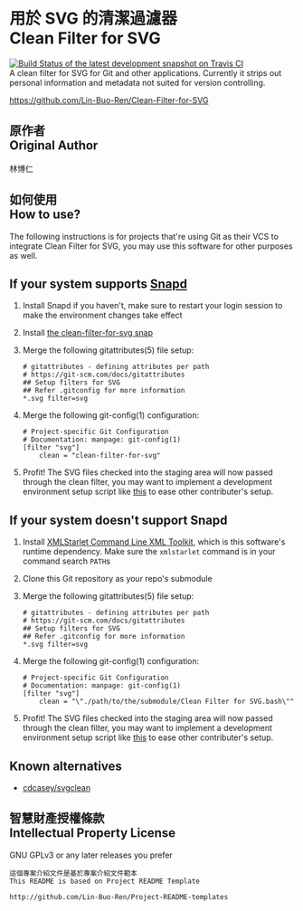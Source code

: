 # 用於 SVG 的清潔過濾器<br>Clean Filter for SVG
[![Build Status of the latest development snapshot on Travis CI](https://travis-ci.org/Lin-Buo-Ren/Clean-Filter-for-SVG.svg?branch=master)](https://travis-ci.org/Lin-Buo-Ren/Clean-Filter-for-SVG)  
A clean filter for SVG for Git and other applications.  Currently it strips out personal information and metadata not suited for version controlling.

<https://github.com/Lin-Buo-Ren/Clean-Filter-for-SVG>

## 原作者<br>Original Author
林博仁

## 如何使用<br>How to use?
The following instructions is for projects that're using Git as their VCS to integrate Clean Filter for SVG, you may use this software for other purposes as well.

## If your system supports [Snapd](https://snapcraft.io/docs/installing-snapd)
1. Install Snapd if you haven't, make sure to restart your login session to make the environment changes take effect
1. Install [the clean-filter-for-svg snap](https://snapcraft.io/clean-filter-for-svg)
1. Merge the following gitattributes(5) file setup:  

    ```
	# gitattributes - defining attributes per path
	# https://git-scm.com/docs/gitattributes
	## Setup filters for SVG
	## Refer .gitconfig for more information
	*.svg filter=svg
    ```

1. Merge the following git-config(1) configuration:

    ```
	# Project-specific Git Configuration
	# Documentation: manpage: git-config(1)
	[filter "svg"]
		clean = "clean-filter-for-svg"

    ```

1. Profit!  The SVG files checked into the staging area will now passed through the clean filter, you may want to implement a development environment setup script like [this](<Setup Development Environment.bash>) to ease other contributer's setup.

## If your system doesn't support Snapd
1. Install [XMLStarlet Command Line XML Toolkit](http://xmlstar.sourceforge.net), which is this software's runtime dependency.  Make sure the `xmlstarlet` command is in your command search `PATH`s
1. Clone this Git repository as your repo's submodule
1. Merge the following gitattributes(5) file setup:  

    ```
	# gitattributes - defining attributes per path
	# https://git-scm.com/docs/gitattributes
	## Setup filters for SVG
	## Refer .gitconfig for more information
	*.svg filter=svg
    ```

1. Merge the following git-config(1) configuration:

    ```
	# Project-specific Git Configuration
	# Documentation: manpage: git-config(1)
	[filter "svg"]
		clean = "\"./path/to/the/submodule/Clean Filter for SVG.bash\""

    ```

1. Profit!  The SVG files checked into the staging area will now passed through the clean filter, you may want to implement a development environment setup script like [this](<Setup Development Environment.bash>) to ease other contributer's setup.

## Known alternatives
* [cdcasey/svgclean](https://github.com/cdcasey/svgclean)

## 智慧財產授權條款<br>Intellectual Property License
GNU GPLv3 or any later releases you prefer

```
這個專案介紹文件是基於專案介紹文件範本
This README is based on Project README Template

http://github.com/Lin-Buo-Ren/Project-README-templates
```
